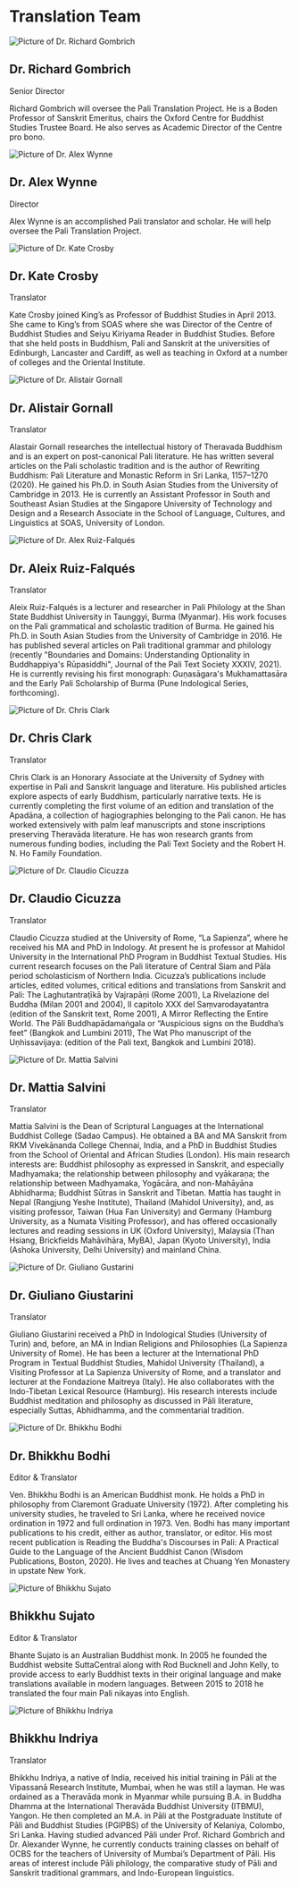 # Translation Team

<section class='team-bio'>
	<section class='bio'>
<img class='bio-image' src='/_merged_assets/img/richard-gombrich.jpg' alt='Picture of Dr. Richard Gombrich'>
<div class='bio-details'><h2>Dr. Richard Gombrich</h2>
<div class='position'>Senior Director</div>
<p>Richard Gombrich will oversee the Pali Translation Project. He is a Boden Professor of Sanskrit Emeritus, chairs the Oxford Centre for Buddhist Studies Trustee Board. He also serves as Academic Director of the Centre pro bono.</p></div>
</section>
<section class='bio'>
<img class='bio-image' src='/_merged_assets/img/alex-wynne.jpg' alt='Picture of Dr. Alex Wynne'>
<div class='bio-details'><h2>Dr. Alex Wynne</h2>
<div class='position'>Director</div>
<p>Alex Wynne is an accomplished Pali translator and scholar. He will help oversee the Pali Translation Project.</p></div>
</section>
<section class='bio'>
<img class='bio-image' src='/_merged_assets/img/kate-crosby.jpg' alt='Picture of Dr. Kate Crosby'>
<div class='bio-details'><h2>Dr. Kate Crosby</h2>
<div class='position'>Translator</div>
<p>Kate Crosby joined King’s as Professor of Buddhist Studies in April 2013. She came to King’s from SOAS where she was Director of the Centre of Buddhist Studies and Seiyu Kiriyama Reader in Buddhist Studies. Before that she held posts in Buddhism, Pali and Sanskrit at the universities of Edinburgh, Lancaster and Cardiff, as well as teaching in Oxford at a number of colleges and the Oriental Institute.</p></div>
</section>
<section class='bio'>
<img class='bio-image' src='/_merged_assets/img/alastair-gornall.jpg' alt='Picture of Dr. Alistair Gornall'>
<div class='bio-details'><h2>Dr. Alistair Gornall</h2>
<div class='position'>Translator</div>
<p>Alastair Gornall researches the intellectual history of Theravada Buddhism and is an expert on post-canonical Pali literature. He has written several articles on the Pali scholastic tradition and is the author of Rewriting Buddhism: Pali Literature and Monastic Reform in Sri Lanka, 1157–1270 (2020). He gained his Ph.D. in South Asian Studies from the University of Cambridge in 2013. He is currently an Assistant Professor in South and Southeast Asian Studies at the Singapore University of Technology and Design and a Research Associate in the School of Language, Cultures, and Linguistics at SOAS, University of London.</p></div>
</section>
<section class='bio'>
<img class='bio-image' src='/_merged_assets/img/aleix-ruiz-falques.jpg' alt='Picture of Dr. Alex Ruiz-Falqués'>
<div class='bio-details'><h2>Dr. Aleix Ruiz-Falqués</h2>
<div class='position'>Translator</div>
<p>Aleix Ruiz-Falqués is a lecturer and researcher in Pali Philology at the Shan State Buddhist University in Taunggyi, Burma (Myanmar). His work focuses on the Pali grammatical and scholastic tradition of Burma. He gained his Ph.D. in South Asian Studies from the University of Cambridge in 2016. He has published several articles on Pali traditional grammar and philology (recently "Boundaries and Domains: Understanding Optionality in Buddhappiya's Rūpasiddhi", Journal of the Pali Text Society XXXIV, 2021). He is currently revising his first monograph: Guṇasāgara's Mukhamattasāra and the Early Pali Scholarship of Burma (Pune Indological Series, forthcoming).</p></div>
</section>
<section class='bio'>
<img class='bio-image' src='/_merged_assets/img/chris-clark.jpg' alt='Picture of Dr. Chris Clark'>
<div class='bio-details'><h2>Dr. Chris Clark</h2>
<div class='position'>Translator</div>
<p>Chris Clark is an Honorary Associate at the University of Sydney with expertise in Pali and Sanskrit language and literature. His published articles explore aspects of early Buddhism, particularly narrative texts. He is currently completing the first volume of an edition and translation of the Apadāna, a collection of hagiographies belonging to the Pali canon. He has worked extensively with palm leaf manuscripts and stone inscriptions preserving Theravāda literature. He has won research grants from numerous funding bodies, including the Pali Text Society and the Robert H. N. Ho Family Foundation.</p></div>
</section>
<section class='bio'>
<img class='bio-image' src='/_merged_assets/img/claudio-cicuzza.jpg' alt='Picture of Dr. Claudio Cicuzza'>
<div class='bio-details'><h2>Dr. Claudio Cicuzza</h2>
<div class='position'>Translator</div>
<p>Claudio Cicuzza studied at the University of Rome, “La Sapienza”, where he received his MA and PhD in Indology. At present he is professor at Mahidol University in the International PhD Program in Buddhist Textual Studies. His current research focuses on the Pali literature of Central Siam and Pāla period scholasticism of Northern India. Cicuzza’s publications include articles, edited volumes, critical editions and translations from Sanskrit and Pali: The Laghutantraṭīkā by Vajrapāṇi (Rome 2001), La Rivelazione del Buddha (Milan 2001 and 2004), Il capitolo XXX del Saṃvarodayatantra (edition of the Sanskrit text, Rome 2001), A Mirror Reflecting the Entire World. The Pāli Buddhapādamaṅgala or “Auspicious signs on the Buddha’s feet” (Bangkok and Lumbini 2011), The Wat Pho manuscript of the Uṇhissavijaya: (edition of the Pali text, Bangkok and Lumbini 2018).</p></div>
</section>
<section class='bio'>
<img class='bio-image' src='/_merged_assets/img/mattia-salvini.jpg' alt='Picture of Dr. Mattia Salvini'>
<div class='bio-details'><h2>Dr. Mattia Salvini</h2>
<div class='position'>Translator</div>
<p>Mattia Salvini is the Dean of Scriptural Languages at the International Buddhist College (Sadao Campus). He obtained a BA and MA Sanskrit from RKM Vivekānanda College Chennai, India, and a PhD in Buddhist Studies from the School of Oriental and African Studies (London). His main research interests are: Buddhist philosophy as expressed in Sanskrit, and especially Madhyamaka; the relationship between philosophy and vyākaraṇa; the relationship between Madhyamaka, Yogācāra, and non-Mahāyāna Abhidharma; Buddhist Sūtras in Sanskrit and Tibetan. Mattia has taught in Nepal (Rangjung Yeshe Institute), Thailand (Mahidol University), and, as visiting professor, Taiwan (Hua Fan University) and Germany (Hamburg University, as a Numata Visiting Professor), and has offered occasionally lectures and reading sessions in UK (Oxford University), Malaysia (Than Hsiang, Brickfields Mahāvihāra, MyBA), Japan (Kyoto University), India (Ashoka University, Delhi University) and mainland China.</p></div>
</section>
<section class='bio'>
<img class='bio-image' src='/_merged_assets/img/giuliano-giustarini.jpg' alt='Picture of Dr. Giuliano Gustarini'>
<div class='bio-details'><h2>Dr. Giuliano Giustarini</h2>
<div class='position'>Translator</div>
<p>Giuliano Giustarini received a PhD in Indological Studies (University of Turin) and, before, an MA in Indian Religions and Philosophies (La Sapienza University of Rome). He has been a lecturer at the International PhD Program in Textual Buddhist Studies, Mahidol University (Thailand), a Visiting Professor at La Sapienza University of Rome, and a translator and lecturer at the Fondazione Maitreya (Italy). He also collaborates with the Indo-Tibetan Lexical Resource (Hamburg). His research interests include Buddhist meditation and philosophy as discussed in Pāli literature, especially Suttas, Abhidhamma, and the commentarial tradition.</p></div>
</section>
<section class='bio'>
<img class='bio-image' src='/_merged_assets/img/bhikkhu-bodhi.jpg' alt='Picture of Dr. Bhikkhu Bodhi'>
<div class='bio-details'><h2>Dr. Bhikkhu Bodhi</h2>
<div class='position'>Editor & Translator</div>
<p>Ven. Bhikkhu Bodhi is an American Buddhist monk. He holds a PhD in philosophy from Claremont Graduate University (1972). After completing his university studies, he traveled to Sri Lanka, where he received novice ordination in 1972 and full ordination in 1973. Ven. Bodhi has many important publications to his credit, either as author, translator, or editor. His most recent publication is Reading the Buddha's Discourses in Pali: A Practical Guide to the Language of the Ancient Buddhist Canon (Wisdom Publications, Boston, 2020). He lives and teaches at Chuang Yen Monastery in upstate New York.</p></div>
</section>
<section class='bio'>
<img class='bio-image' src='/_merged_assets/img/bhikkhu-sujato.jpg' alt='Picture of Bhikkhu Sujato'>
<div class='bio-details'><h2>Bhikkhu Sujato</h2>
<div class='position'>Editor & Translator</div>
<p>Bhante Sujato is an Australian Buddhist monk. In 2005 he founded the Buddhist website SuttaCentral along with Rod Bucknell and John Kelly, to provide access to early Buddhist texts in their original language and make translations available in modern languages. Between 2015 to 2018 he translated the four main Pali nikayas into English.</p></div>
</section>
<section class='bio'>
<img class='bio-image' src='/_merged_assets/img/bhikkhu-indriya.jpg' alt='Picture of Bhikkhu Indriya'>
<div class='bio-details'><h2>Bhikkhu Indriya</h2>
<div class='position'>Translator</div>
<p>Bhikkhu Indriya, a native of India, received his initial training in Pāli at the Vipassanā Research Institute, Mumbai, when he was still a layman. He was ordained as a Theravāda monk in Myanmar while pursuing B.A. in Buddha Dhamma at the International Theravāda Buddhist University (ITBMU), Yangon. He then completed an M.A. in Pāli at the Postgraduate Institute of Pāli and Buddhist Studies (PGIPBS) of the University of Kelaniya, Colombo, Sri Lanka. Having studied advanced Pāli under Prof. Richard Gombrich and Dr. Alexander Wynne, he currently conducts training classes on behalf of OCBS for the teachers of University of Mumbai’s Department of Pāli. His areas of interest include Pāli philology, the comparative study of Pāli and Sanskrit traditional grammars, and Indo-European linguistics.</p></div>
</section>
</section>